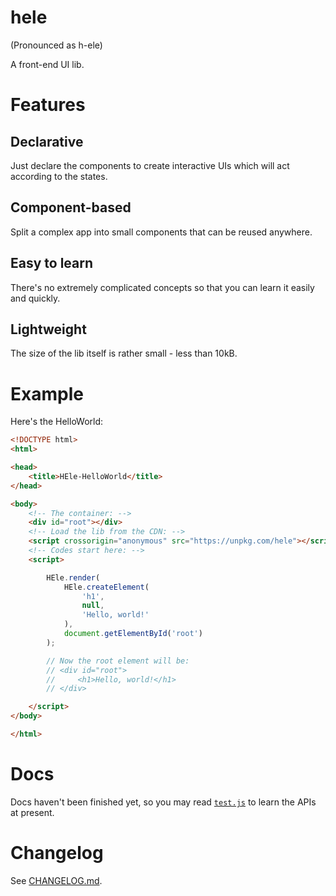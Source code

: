 # hele

(Pronounced as h-ele)

A front-end UI lib.

# Features

## Declarative

Just declare the components to create interactive UIs which will act according to the states.

## Component-based

Split a complex app into small components that can be reused anywhere.

## Easy to learn

There's no extremely complicated concepts so that you can learn it easily and quickly.

## Lightweight

The size of the lib itself is rather small - less than 10kB.

# Example

Here's the HelloWorld:

```html
<!DOCTYPE html>
<html>

<head>
    <title>HEle-HelloWorld</title>
</head>

<body>
    <!-- The container: -->
    <div id="root"></div>
    <!-- Load the lib from the CDN: -->
    <script crossorigin="anonymous" src="https://unpkg.com/hele"></script>
    <!-- Codes start here: -->
    <script>

        HEle.render(
            HEle.createElement(
                'h1',
                null,
                'Hello, world!'
            ),
            document.getElementById('root')
        );

        // Now the root element will be:
        // <div id="root">
        //     <h1>Hello, world!</h1>
        // </div>

    </script>
</body>

</html>
```

# Docs

Docs haven't been finished yet, so you may read [`test.js`](test/test.js) to learn the APIs at present.

# Changelog

See [CHANGELOG.md](CHANGELOG.md).
